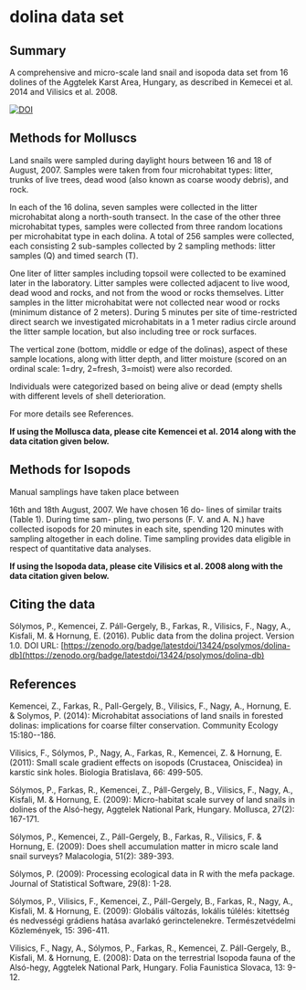 # dolina data set

## Summary

A comprehensive and micro-scale land snail and isopoda data set from 16 dolines of the
Aggtelek Karst Area, Hungary, as described in Kemecei et al. 2014
and Vilisics et al. 2008.

[![DOI](https://zenodo.org/badge/13424/psolymos/dolina-db.svg)](https://zenodo.org/badge/latestdoi/13424/psolymos/dolina-db)

## Methods for Molluscs

Land snails were sampled during daylight hours between
16 and 18 of August, 2007. Samples were taken from four
microhabitat types:
litter, trunks of live trees, dead wood (also known as coarse woody debris), 
and rock.

In each of the 16 dolina, seven samples were collected in the litter microhabitat
along a north-south transect. In the case of the other three
microhabitat types, samples were collected from three random
locations per microhabitat type in each dolina.
A total of 256 samples were
collected, each consisting 2 sub-samples collected
by 2 sampling methods: litter samples (Q) and timed search (T).

One liter of litter samples including topsoil were collected
to be examined later in the laboratory. Litter samples were
collected adjacent to live wood, dead wood and rocks, and
not from the wood or rocks themselves. Litter samples in the
litter microhabitat were not collected near wood or rocks
(minimum distance of 2 meters). During 5 minutes per site of
time-restricted direct search we investigated microhabitats in
a 1 meter radius circle around the litter sample location, but
also including tree or rock surfaces.

The vertical zone (bottom, middle or edge of the dolinas),
aspect of these sample locations,
along with litter depth, and litter moisture (scored on an ordinal scale: 1=dry,
2=fresh, 3=moist) were also recorded.

Individuals were categorized based on being alive or
dead (empty shells with different levels of shell deterioration.

For more details see References.

**If using the Mollusca data, please cite Kemencei et al. 2014 along with the data citation given below.**

## Methods for Isopods

Manual samplings have taken place between 

16th and 18th August, 2007. We have chosen 16 do-
lines of similar traits (Table 1). During time sam-
pling, two persons (F. V. and A. N.) have collected 
isopods for 20 minutes in each site, spending 120 
minutes with sampling altogether in each doline. 
Time sampling provides data eligible in respect of 
quantitative data analyses.

**If using the Isopoda data, please cite Vilisics et al. 2008 along with the data citation given below.**

## Citing the data

Sólymos, P., Kemencei, Z. Páll-Gergely, B., Farkas, R., Vilisics, F., Nagy, A.,  Kisfali, M. & Hornung, E. (2016). Public data from the dolina project. Version 1.0. DOI URL: [https://zenodo.org/badge/latestdoi/13424/psolymos/dolina-db](https://zenodo.org/badge/latestdoi/13424/psolymos/dolina-db)

## References

Kemencei, Z., Farkas, R., Pall-Gergely, B., Vilisics, F., Nagy, A., Hornung,
E. & Solymos, P. (2014): Microhabitat associations of land snails in
forested dolinas: implications for coarse filter conservation.
Community Ecology 15:180--186.

Vilisics, F., Sólymos, P., Nagy, A., Farkas, R., Kemencei, Z. & Hornung, E. (2011): Small scale gradient effects on isopods (Crustacea, Oniscidea) in karstic sink holes. Biologia Bratislava, 66: 499-505.

Sólymos, P., Farkas, R., Kemencei, Z., Páll-Gergely, B., Vilisics, F., Nagy, A., Kisfali, M. & Hornung, E. (2009): Micro-habitat scale survey of land snails in dolines of the Alsó-hegy, Aggtelek National Park, Hungary. Mollusca, 27(2): 167-171.

Sólymos, P., Kemencei, Z., Páll-Gergely, B., Farkas, R., Vilisics, F. & Hornung, E. (2009): Does shell accumulation matter in micro scale land snail surveys? Malacologia, 51(2): 389-393.

Sólymos, P. (2009): Processing ecological data in R with the mefa package. Journal of Statistical Software, 29(8): 1-28.

Sólymos, P., Vilisics, F., Kemencei, Z., Páll-Gergely, B., Farkas, R., Nagy, A., Kisfali, M. & Hornung, E. (2009): Globális változás, lokális túlélés: kitettség és nedvességi grádiens hatása avarlakó gerinctelenekre. Természetvédelmi Közlemények, 15: 396-411.

Vilisics, F., Nagy, A., Sólymos, P., Farkas, R., Kemencei, Z. Páll-Gergely, B., Kisfali, M. & Hornung, E. (2008): Data on the terrestrial Isopoda fauna of the Alsó-hegy, Aggtelek National Park, Hungary. Folia Faunistica Slovaca, 13: 9-12.

